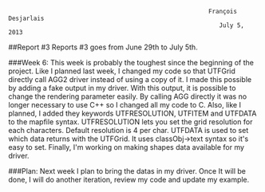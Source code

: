                                                                                                                             
                                                            François Desjarlais                                                     
                                                               July 5, 2013 
##Report #3
Reports #3 goes from June 29th to July 5th.

###Week 6:
This week is probably the toughest since the beginning of the project. Like I planned last week, I changed my code so that UTFGrid directly call AGG2 driver instead of using a copy of it. I made this possible by adding a fake output in my driver. With this output, it is possible to change the rendering parameter easily. By calling AGG directly it was no longer necessary to use C++ so I changed all my code to C. Also, like I planned, I added they keywords UTFRESOLUTION, UTFITEM and UTFDATA to the mapfile syntax. UTFRESOLUTION lets you set the grid resolution for each characters. Default resolution is 4 per char. UTFDATA is used to set which data returns with the UTFGrid. It uses classObj->text syntax so it's easy to set. Finally, I'm working on making shapes data available for my driver.

###Plan:
Next week I plan to bring the datas in my driver. Once It will be done, I will do another iteration, review my code and update my example.
